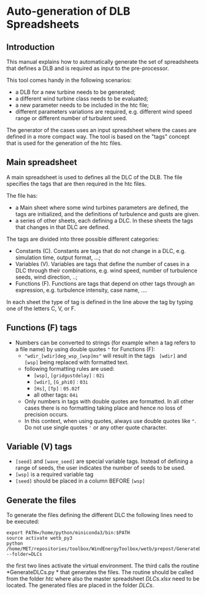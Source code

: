 Auto-generation of DLB Spreadsheets
===================================

Introduction
------------

This manual explains how to automatically generate the set of spreadsheets that
defines a DLB and is required as input to the pre-processor.

This tool comes handy in the following scenarios:
* a DLB for a new turbine needs to be generated;
* a different wind turbine class needs to be evaluated;
* a new parameter needs to be included in the htc file;
* different parameters variations are required, e.g. different wind speed range or different number of turbulent seed.

The generator of the cases uses an input spreadsheet where the cases are defined
in a more compact way. 
The tool is based on the "tags" concept that is used for the generation of the htc files.

Main spreadsheet
----------------

A main spreadsheet is used to defines all the DLC of the DLB. The file specifies the tags that are then required in the htc files.

The file has:
* a Main sheet where some wind turbines parameters are defined, the tags are initialized, and the definitions of turbulence and gusts are given.
* a series of other sheets, each defining a DLC. In these sheets the tags that changes in that DLC are defined.

The tags are divided into three possible different categories:
* Constants (C). Constants are tags that do not change in a DLC, e.g. simulation time, output format, ...;
* Variables (V). Variables are tags that define the number of cases in a DLC through their combinations, e.g. wind speed, number of turbulence seeds, wind direction, ..;
* Functions (F). Functions are tags that depend on other tags through an expression, e.g. turbulence intensity, case name, ....

In each sheet the type of tag is defined in the line above the tag by typing one of the letters C, V, or F.

Functions (F) tags
------------------

* Numbers can be converted to strings (for example when a tag refers to a file name) 
by using double quotes ```"``` for Functions (F):
    * ```"wdir_[wdir]deg_wsp_[wsp]ms"``` will result in the tags ``` [wdir]``` 
    and ```[wsp]```  being replaced with formatted text.
    * following formatting rules are used:
        * ```[wsp]```, ```[gridgustdelay]``` : ```02i```
        * ```[wdir]```, ```[G_phi0]``` : ```03i```
        * ```[Hs]```, ```[Tp]``` : ```05.02f```
        * all other tags: ```04i```
    * Only numbers in tags with double quotes are formatted. In all other cases
    there is no formatting taking place and hence no loss of precision occurs.
    * In this context, when using quotes, always use double quotes like ```"```.
    Do not use single quotes ```'``` or any other quote character.

Variable (V) tags
-----------------

* ```[seed]``` and ```[wave_seed]``` are special variable tags. Instead of defining
a range of seeds, the user indicates the number of seeds to be used.
* ```[wsp]``` is a required variable tag
* ```[seed]``` should be placed in a column BEFORE ```[wsp]```

Generate the files
------------------

To generate the files defining the different DLC the following lines need to be executed:
    
    export PATH=/home/python/miniconda3/bin:$PATH
    source activate wetb_py3
    python /home/MET/repositories/toolbox/WindEnergyToolbox/wetb/prepost/GenerateDLCs.py --folder=DLCs 
    
the first two lines activate the virtual environment. The third calls the routine *GenerateDLCs.py * that generates the files.
The routine should be called from the folder *htc* where also the master spreadsheet *DLCs.xlsx* need to be located.
The generated files are placed in the folder *DLCs*.

